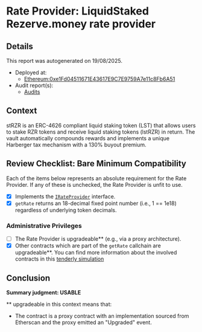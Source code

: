 
# Rate Provider: LiquidStaked Rezerve.money rate provider

## Details
This report was autogenerated on 19/08/2025.

- Deployed at:
    - [Ethereum:0xe1Fd04511671E43617E9C7E9759A7e11c8Fb6A51](https://etherscan.io/address/0xe1Fd04511671E43617E9C7E9759A7e11c8Fb6A51)
- Audit report(s):
    - [Audits](https://rezerve.gitbook.io/protocol/security/audits)

## Context
stRZR is an ERC-4626 compliant liquid staking token (LST) that allows users to stake RZR tokens and receive liquid staking tokens (lstRZR) in return. The vault automatically compounds rewards and implements a unique Harberger tax mechanism with a 130% buyout premium.

## Review Checklist: Bare Minimum Compatibility
Each of the items below represents an absolute requirement for the Rate Provider. If any of these is unchecked, the Rate Provider is unfit to use.

- [x] Implements the [`IRateProvider`](https://github.com/balancer/balancer-v2-monorepo/blob/bc3b3fee6e13e01d2efe610ed8118fdb74dfc1f2/pkg/interfaces/contracts/pool-utils/IRateProvider.sol) interface.
- [x] `getRate` returns an 18-decimal fixed point number (i.e., 1 == 1e18) regardless of underlying token decimals.

### Administrative Privileges
- [ ] The Rate Provider is upgradeable** (e.g., via a proxy architecture).
- [x] Other contracts which are part of the `getRate` callchain are upgradeable**. You can find more information
   about the involved contracts in this [tenderly simulation](https://www.tdly.co/shared/simulation/0d374647-9d6e-4f0b-bd36-895e2ca5419f)

## Conclusion
**Summary judgment: USABLE**

** upgradeable in this context means that:
- The contract is a proxy contract with an implementation sourced from Etherscan and the proxy emitted an "Upgraded" event.
    
